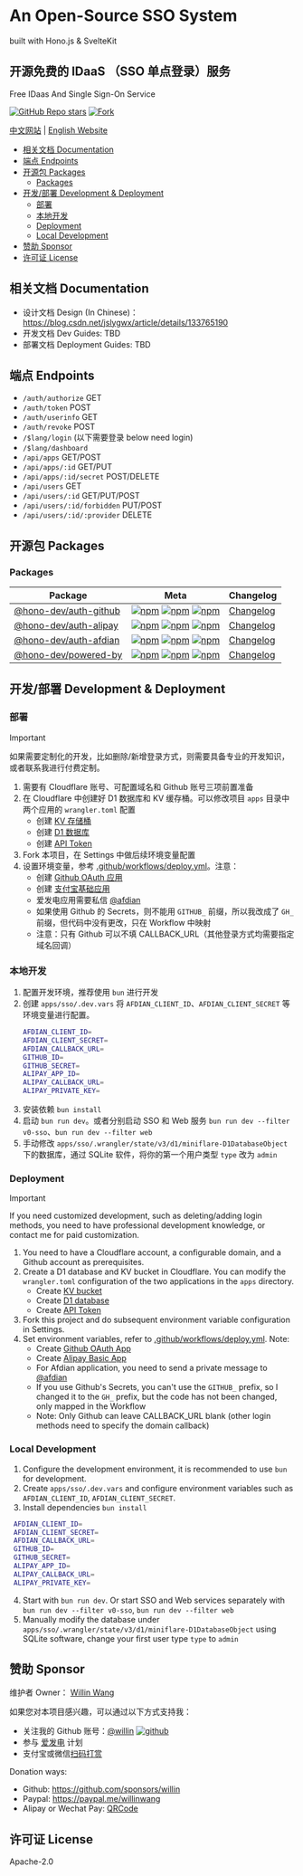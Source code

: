 # An Open-Source SSO System

built with Hono.js & SvelteKit

## 开源免费的 IDaaS （SSO 单点登录）服务

Free IDaas And Single Sign-On Service

[![GitHub Repo stars](https://img.shields.io/github/stars/willin/sso?style=social)](https://github.com/willin/sso) [![Fork](https://img.shields.io/github/contributors/willin/sso)](https://github.com/willin/sso/fork)

[中文网站](https://sso.willin.wang) | [English Website](https://sso.willin.wang/en)

<!-- START doctoc generated TOC please keep comment here to allow auto update -->
<!-- DON'T EDIT THIS SECTION, INSTEAD RE-RUN doctoc TO UPDATE -->

- [相关文档 Documentation](#%E7%9B%B8%E5%85%B3%E6%96%87%E6%A1%A3-documentation)
- [端点 Endpoints](#%E7%AB%AF%E7%82%B9-endpoints)
- [开源包 Packages](#%E5%BC%80%E6%BA%90%E5%8C%85-packages)
  - [Packages](#packages)
- [开发/部署 Development & Deployment](#%E5%BC%80%E5%8F%91%E9%83%A8%E7%BD%B2-development--deployment)
  - [部署](#%E9%83%A8%E7%BD%B2)
  - [本地开发](#%E6%9C%AC%E5%9C%B0%E5%BC%80%E5%8F%91)
  - [Deployment](#deployment)
  - [Local Development](#local-development)
- [赞助 Sponsor](#%E8%B5%9E%E5%8A%A9-sponsor)
- [许可证 License](#%E8%AE%B8%E5%8F%AF%E8%AF%81-license)

<!-- END doctoc generated TOC please keep comment here to allow auto update -->

## 相关文档 Documentation

- 设计文档 Design (In Chinese)： <https://blog.csdn.net/jslygwx/article/details/133765190>
- 开发文档 Dev Guides: TBD
- 部署文档 Deployment Guides: TBD

## 端点 Endpoints

- `/auth/authorize` GET
- `/auth/token` POST
- `/auth/userinfo` GET
- `/auth/revoke` POST
- `/$lang/login` (以下需要登录 below need login)
- `/$lang/dashboard`
- `/api/apps` GET/POST
- `/api/apps/:id` GET/PUT
- `/api/apps/:id/secret` POST/DELETE
- `/api/users` GET
- `/api/users/:id` GET/PUT/POST
- `/api/users/:id/forbidden` PUT/POST
- `/api/users/:id/:provider` DELETE

## 开源包 Packages

### Packages

| Package                                             | Meta                                                                                                                                                                                                                                                                                                                                                                                                                             | Changelog                                           |
| --------------------------------------------------- | -------------------------------------------------------------------------------------------------------------------------------------------------------------------------------------------------------------------------------------------------------------------------------------------------------------------------------------------------------------------------------------------------------------------------------- | --------------------------------------------------- |
| [@hono-dev/auth-github](packages/hono-auth-github/) | [![npm](https://img.shields.io/npm/v/@hono-dev/auth-github?style=flat-square&logo=npm)](https://npmjs.org/package/@hono-dev/auth-github) [![npm](https://img.shields.io/npm/dm/@hono-dev/auth-github?style=flat-square&label=down)](https://npmjs.org/package/@hono-dev/auth-github) [![npm](https://img.shields.io/npm/dt/@hono-dev/auth-github?style=flat-square&label=down)](https://npmjs.org/package/@hono-dev/auth-github) | [Changelog](packages/hono-auth-github/CHANGELOG.md) |
| [@hono-dev/auth-alipay](packages/hono-auth-alipay/) | [![npm](https://img.shields.io/npm/v/@hono-dev/auth-alipay?style=flat-square&logo=npm)](https://npmjs.org/package/@hono-dev/auth-alipay) [![npm](https://img.shields.io/npm/dm/@hono-dev/auth-alipay?style=flat-square&label=down)](https://npmjs.org/package/@hono-dev/auth-alipay) [![npm](https://img.shields.io/npm/dt/@hono-dev/auth-alipay?style=flat-square&label=down)](https://npmjs.org/package/@hono-dev/auth-alipay) | [Changelog](packages/hono-auth-alipay/CHANGELOG.md) |
| [@hono-dev/auth-afdian](packages/hono-auth-afdian/) | [![npm](https://img.shields.io/npm/v/@hono-dev/auth-afdian?style=flat-square&logo=npm)](https://npmjs.org/package/@hono-dev/auth-afdian) [![npm](https://img.shields.io/npm/dm/@hono-dev/auth-afdian?style=flat-square&label=down)](https://npmjs.org/package/@hono-dev/auth-afdian) [![npm](https://img.shields.io/npm/dt/@hono-dev/auth-afdian?style=flat-square&label=down)](https://npmjs.org/package/@hono-dev/auth-afdian) | [Changelog](packages/hono-auth-afdian/CHANGELOG.md) |
| [@hono-dev/powered-by](packages/hono-powered-by/)   | [![npm](https://img.shields.io/npm/v/@hono-dev/powered-by?style=flat-square&logo=npm)](https://npmjs.org/package/@hono-dev/powered-by) [![npm](https://img.shields.io/npm/dm/@hono-dev/powered-by?style=flat-square&label=down)](https://npmjs.org/package/@hono-dev/powered-by) [![npm](https://img.shields.io/npm/dt/@hono-dev/powered-by?style=flat-square&label=down)](https://npmjs.org/package/@hono-dev/powered-by)       | [Changelog](packages/hono-powered-by/CHANGELOG.md)  |

## 开发/部署 Development & Deployment

### 部署

> [!IMPORTANT]
> 如果需要定制化的开发，比如删除/新增登录方式，则需要具备专业的开发知识，或者联系我进行付费定制。

1. 需要有 Cloudflare 账号、可配置域名和 Github 账号三项前置准备
2. 在 Cloudflare 中创建好 D1 数据库和 KV 缓存桶。可以修改项目 `apps` 目录中两个应用的 `wrangler.toml` 配置
   - 创建 [KV 存储桶](https://dash.cloudflare.com/?to=/:account/workers/kv/namespaces)
   - 创建 [D1 数据库](https://dash.cloudflare.com/?to=/:account/workers/d1)
   - 创建 [API Token](https://dash.cloudflare.com/profile/api-tokens)
3. Fork 本项目，在 Settings 中做后续环境变量配置
4. 设置环境变量，参考 [.github/workflows/deploy.yml](.github/workflows/deploy.yml)。注意：
   - 创建 [Github OAuth 应用](https://github.com/settings/developers)
   - 创建 [支付宝基础应用](https://open.alipay.com/develop/manage)
   - 爱发电应用需要私信 [@afdian](https://afdian.net/a/afdian)
   - 如果使用 Github 的 Secrets，则不能用 `GITHUB_` 前缀，所以我改成了 `GH_` 前缀，但代码中没有更改，只在 Workflow 中映射
   - 注意：只有 Github 可以不填 CALLBACK_URL（其他登录方式均需要指定域名回调）

### 本地开发

1. 配置开发环境，推荐使用 `bun` 进行开发
2. 创建 `apps/sso/.dev.vars` 将 `AFDIAN_CLIENT_ID`、`AFDIAN_CLIENT_SECRET` 等环境变量进行配置。
   ```bash
   AFDIAN_CLIENT_ID=
   AFDIAN_CLIENT_SECRET=
   AFDIAN_CALLBACK_URL=
   GITHUB_ID=
   GITHUB_SECRET=
   ALIPAY_APP_ID=
   ALIPAY_CALLBACK_URL=
   ALIPAY_PRIVATE_KEY=
   ```
3. 安装依赖 `bun install`
4. 启动 `bun run dev`。或者分别启动 SSO 和 Web 服务 `bun run dev --filter v0-sso`、`bun run dev --filter web`
5. 手动修改 `apps/sso/.wrangler/state/v3/d1/miniflare-D1DatabaseObject` 下的数据库，通过 SQLite 软件，将你的第一个用户类型 `type` 改为 `admin`

### Deployment

> [!IMPORTANT]
> If you need customized development, such as deleting/adding login methods, you need to have professional development knowledge, or contact me for paid customization.

1. You need to have a Cloudflare account, a configurable domain, and a Github account as prerequisites.
2. Create a D1 database and KV bucket in Cloudflare. You can modify the `wrangler.toml` configuration of the two applications in the `apps` directory.
   - Create [KV bucket](https://dash.cloudflare.com/?to=/:account/workers/kv/namespaces)
   - Create [D1 database](https://dash.cloudflare.com/?to=/:account/workers/d1)
   - Create [API Token](https://dash.cloudflare.com/profile/api-tokens)
3. Fork this project and do subsequent environment variable configuration in Settings.
4. Set environment variables, refer to [.github/workflows/deploy.yml](.github/workflows/deploy.yml). Note:
   - Create [Github OAuth App](https://github.com/settings/developers)
   - Create [Alipay Basic App](https://open.alipay.com/develop/manage)
   - For Afdian application, you need to send a private message to [@afdian](https://afdian.net/a/afdian)
   - If you use Github's Secrets, you can't use the `GITHUB_` prefix, so I changed it to the `GH_` prefix, but the code has not been changed, only mapped in the Workflow
   - Note: Only Github can leave CALLBACK_URL blank (other login methods need to specify the domain callback)

### Local Development

1. Configure the development environment, it is recommended to use `bun` for development.
2. Create `apps/sso/.dev.vars` and configure environment variables such as `AFDIAN_CLIENT_ID`, `AFDIAN_CLIENT_SECRET`.
3. Install dependencies `bun install`

```bash
 AFDIAN_CLIENT_ID=
 AFDIAN_CLIENT_SECRET=
 AFDIAN_CALLBACK_URL=
 GITHUB_ID=
 GITHUB_SECRET=
 ALIPAY_APP_ID=
 ALIPAY_CALLBACK_URL=
 ALIPAY_PRIVATE_KEY=
```

4. Start with `bun run dev`. Or start SSO and Web services separately with `bun run dev --filter v0-sso`, `bun run dev --filter web`
5. Manually modify the database under `apps/sso/.wrangler/state/v3/d1/miniflare-D1DatabaseObject` using SQLite software, change your first user type `type` to `admin`

## 赞助 Sponsor

维护者 Owner： [Willin Wang](https://willin.wang)

如果您对本项目感兴趣，可以通过以下方式支持我：

- 关注我的 Github 账号：[@willin](https://github.com/willin) [![github](https://img.shields.io/github/followers/willin.svg?style=social&label=Followers)](https://github.com/willin)
- 参与 [爱发电](https://afdian.net/@willin) 计划
- 支付宝或微信[扫码打赏](https://user-images.githubusercontent.com/1890238/89126156-0f3eeb80-d516-11ea-9046-5a3a5d59b86b.png)

Donation ways:

- Github: <https://github.com/sponsors/willin>
- Paypal: <https://paypal.me/willinwang>
- Alipay or Wechat Pay: [QRCode](https://user-images.githubusercontent.com/1890238/89126156-0f3eeb80-d516-11ea-9046-5a3a5d59b86b.png)

## 许可证 License

Apache-2.0
